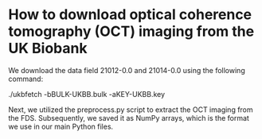 # How to download optical coherence tomography (OCT) imaging from the UK Biobank

We download the data field 21012-0.0 and 21014-0.0 using the following command:

./ukbfetch -bBULK-UKBB.bulk -aKEY-UKBB.key

Next, we utilized the preprocess.py script to extract the OCT imaging from the FDS. Subsequently, we saved it as NumPy arrays, which is the format we use in our main Python files.


